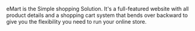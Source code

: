 eMart is the Simple shopping Solution. It's a full-featured website with all product details and a shopping cart system 
that bends over backward to give you the flexibility you need to run your online store.
